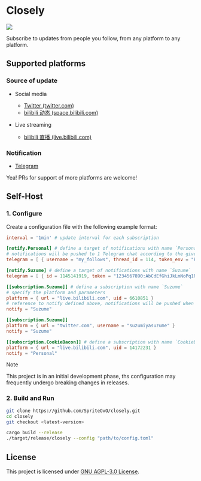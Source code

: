 # Closely

[![](https://img.shields.io/github/actions/workflow/status/SpriteOvO/closely/CI.yml?branch=main&style=flat-square&logo=githubactions&logoColor=white)](https://github.com/SpriteOvO/closely/actions/workflows/CI.yml)

Subscribe to updates from people you follow, from any platform to any platform.

## Supported platforms

### Source of update

- Social media
  - [Twitter (twitter.com)](https://twitter.com/)
  - [bilibili 动态 (space.bilibili.com)](https://space.bilibili.com/)

- Live streaming
  - [bilibili 直播 (live.bilibili.com)](https://live.bilibili.com/)

### Notification

- [Telegram](https://telegram.org/)

Yea! PRs for support of more platforms are welcome!

## Self-Host

### 1. Configure

Create a configuration file with the following example format:

```toml
interval = '1min' # update interval for each subscription

[notify.Personal] # define a target of notifications with name `Personal`
# notifications will be pushed to 1 Telegram chat according to the given parameters
telegram = [ { username = "my_follows", thread_id = 114, token_env = "PERSONAL_TELEGRAM_BOT_TOKEN" } ]

[notify.Suzume] # define a target of notifications with name `Suzume`
telegram = [ { id = 1145141919, token = "1234567890:AbCdEfGhiJkLmNoPq1R2s3T4u5V6w7X8y9z" } ]

[[subscription.Suzume]] # define a subscription with name `Suzume`
# specify the platform and parameters
platform = { url = "live.bilibili.com", uid = 6610851 }
# reference to notify defined above, notifications will be pushed when the status changed
notify = "Suzume"

[[subscription.Suzume]]
platform = { url = "twitter.com", username = "suzumiyasuzume" }
notify = "Suzume"

[[subscription.CookieBacon]] # define a subscription with name `CookieBacon`
platform = { url = "live.bilibili.com", uid = 14172231 }
notify = "Personal"
```

> [!NOTE]
> This project is in an initial development phase, ths configuration may frequently undergo breaking changes in releases.

### 2. Build and Run

```bash
git clone https://github.com/SpriteOvO/closely.git
cd closely
git checkout <latest-version>

cargo build --release
./target/release/closely --config "path/to/config.toml"
```

## License

This project is licensed under [GNU AGPL-3.0 License](/LICENSE).

